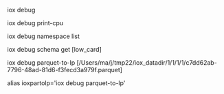 
iox debug

iox debug print-cpu

iox debug namespace list

iox debug schema get [low_card]

iox debug parquet-to-lp [/Users/ma/j/tmp22/iox_datadir/1/1/1/1/c7dd62ab-7796-48ad-81d6-f3fecd3a979f.parquet] 

alias ioxpartolp='iox debug parquet-to-lp'
